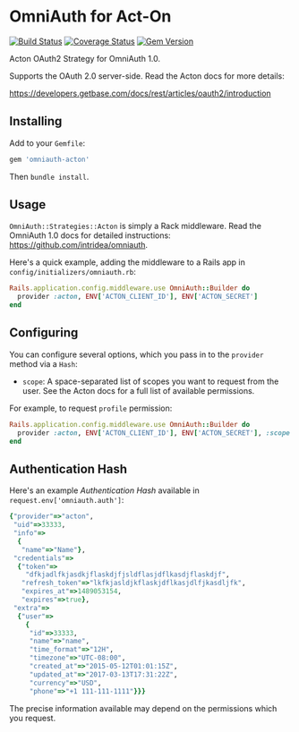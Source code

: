 # OmniAuth for Act-On
[![Build Status](https://travis-ci.org/berk/omniauth-acton.png?branch=master)](https://travis-ci.org/berk/omniauth-acton)
[![Coverage Status](https://coveralls.io/repos/berk/omniauth-acton/badge.png?branch=master)](https://coveralls.io/r/berk/omniauth-acton?branch=master)
[![Gem Version](https://badge.fury.io/rb/omniauth-acton.svg)](http://badge.fury.io/rb/omniauth-acton)

Acton OAuth2 Strategy for OmniAuth 1.0.

Supports the OAuth 2.0 server-side. Read the Acton docs for more details: 

https://developers.getbase.com/docs/rest/articles/oauth2/introduction

## Installing

Add to your `Gemfile`:

```ruby
gem 'omniauth-acton'
```

Then `bundle install`.

## Usage

`OmniAuth::Strategies::Acton` is simply a Rack middleware. Read the OmniAuth 1.0 docs for detailed instructions: https://github.com/intridea/omniauth.

Here's a quick example, adding the middleware to a Rails app in `config/initializers/omniauth.rb`:

```ruby
Rails.application.config.middleware.use OmniAuth::Builder do
  provider :acton, ENV['ACTON_CLIENT_ID'], ENV['ACTON_SECRET']
end
```

## Configuring

You can configure several options, which you pass in to the `provider` method via a `Hash`:

* `scope`: A space-separated list of scopes you want to request from the user. See the Acton docs for a full list of available permissions.

For example, to request `profile` permission:
 
```ruby
Rails.application.config.middleware.use OmniAuth::Builder do
  provider :acton, ENV['ACTON_CLIENT_ID'], ENV['ACTON_SECRET'], :scope => 'profile'
end
```

## Authentication Hash

Here's an example *Authentication Hash* available in `request.env['omniauth.auth']`:

```ruby
{"provider"=>"acton",
 "uid"=>33333,
 "info"=>
  {
   "name"=>"Name"},
 "credentials"=>
  {"token"=>
    "dfkjadlfkjasdkjflaskdjfjsldflasjdflkasdjflaskdjf",
   "refresh_token"=>"lkfkjasldjkflaskjdflkasjdlfjkasdljfk",
   "expires_at"=>1489053154,
   "expires"=>true},
 "extra"=>
  {"user"=>
    {
     "id"=>33333,
     "name"=>"name",
     "time_format"=>"12H",
     "timezone"=>"UTC-08:00",
     "created_at"=>"2015-05-12T01:01:15Z",
     "updated_at"=>"2017-03-13T17:31:22Z",
     "currency"=>"USD",
     "phone"=>"+1 111-111-1111"}}}
```

The precise information available may depend on the permissions which you request.
